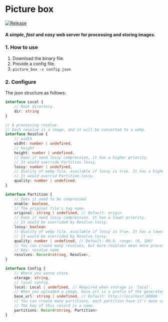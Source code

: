 # Picture box

[![Release](https://github.com/zacharychin233/picture_box/actions/workflows/release.yml/badge.svg?branch=master)](https://github.com/zacharychin233/picture_box/actions/workflows/release.yml)

#### A ***simple***, ***fast*** and ***easy*** web server for processing and storing images.

### 1. How to use

1. Download the binary file.
2. Provide a config file.
3. `picture_box -c config.json`

### 2. Configure

The json structure as follows:

```typescript
interface Local {
    // Root directory.
    dir: string
}

// A processing resolve.
// Each resolve is a image, and it will be converted to a webp.
interface Resolve {
    // width
    widht: number | undefined,
    // height
    height: number | undefined,
    // Does it need lossy compression, it has a higher priority.
    // It would override Partition.lossy.
    lossy: number | undefined,
    // Quality of webp file. available if lossy is true. It has a higher priority.
    // It would overrid Partition.lossy.
    quality: number | undefined,
}

interface Partition {
    // Does it need to be compressed
    enable: boolean,
    // The original file's tag name.
    original: string | undefined, // Default: origin
    // Does it need lossy compression. It has a lower priority.
    // It would be overrided by Resolve.lossy.
    lossy: boolean
    // Quality of webp file. available if lossy is true. It has a lower priority.
    // It would be overrided by Resolve.lossy.
    quality: number | undefined, // Default: 80.0, range: (0, 100)
    // You can create many resolves, but more resolves mean more processing time. 
    // Key: resolve name
    resolves: Record<string, Resolve>,
}

interface Config {
    // Where you wanna store.
    storage: string,
    // local config.
    local: Local | undefined, // Required when storage is 'local'.
    // When you uploaded a image, base_url is a prefix of the generated link.
    base_url: string | undefined, // Default: http://localhost:80080
    // You can create many partitions, each partition have it's owne configure.
    // The key of this record is a name.
    partitions: Record<string, Partition>
}
```
